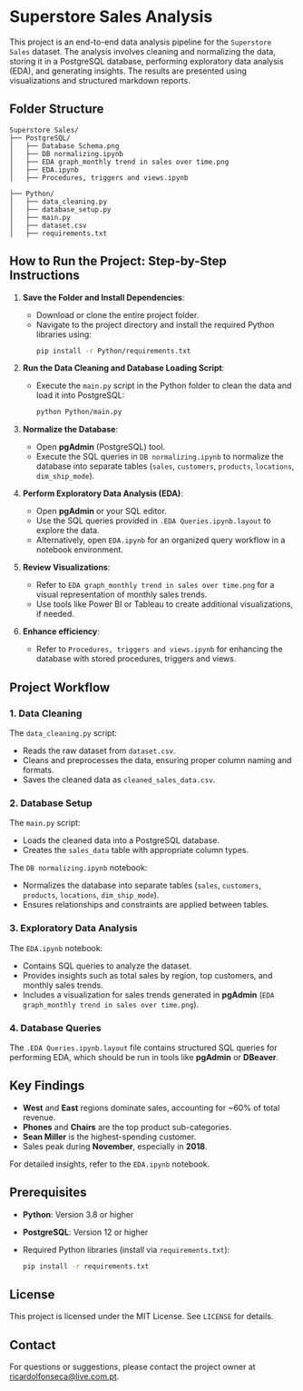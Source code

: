 # Superstore Sales Analysis

This project is an end-to-end data analysis pipeline for the `Superstore Sales` dataset. The analysis involves cleaning and normalizing the data, storing it in a PostgreSQL database, performing exploratory data analysis (EDA), and generating insights. The results are presented using visualizations and structured markdown reports.

## Folder Structure


```
Superstore Sales/
├── PostgreSQL/
│   ├── Database Schema.png
│   ├── DB normalizing.ipynb
│   ├── EDA graph_monthly trend in sales over time.png
│   ├── EDA.ipynb
│   ├── Procedures, triggers and views.ipynb

├── Python/
│   ├── data_cleaning.py
│   ├── database_setup.py
│   ├── main.py
│   ├── dataset.csv
│   ├── requirements.txt
```

## How to Run the Project: Step-by-Step Instructions

1. **Save the Folder and Install Dependencies**:
   - Download or clone the entire project folder.
   - Navigate to the project directory and install the required Python libraries using:
     ```bash
     pip install -r Python/requirements.txt
     ```

2. **Run the Data Cleaning and Database Loading Script**:
   - Execute the `main.py` script in the Python folder to clean the data and load it into PostgreSQL:
     ```bash
     python Python/main.py
     ```

3. **Normalize the Database**:
   - Open **pgAdmin** (PostgreSQL) tool.
   - Execute the SQL queries in `DB normalizing.ipynb` to normalize the database into separate tables (`sales`,  `customers`, `products`, `locations`, `dim_ship_mode`).

4. **Perform Exploratory Data Analysis (EDA)**:
   - Open **pgAdmin** or your SQL editor.
   - Use the SQL queries provided in `.EDA Queries.ipynb.layout` to explore the data.
   - Alternatively, open `EDA.ipynb` for an organized query workflow in a notebook environment.

5. **Review Visualizations**:
   - Refer to `EDA graph_monthly trend in sales over time.png` for a visual representation of monthly sales trends.
   - Use tools like Power BI or Tableau to create additional visualizations, if needed.
  
6. **Enhance efficiency**:
   - Refer to `Procedures, triggers and views.ipynb` for enhancing the database with stored procedures, triggers and views.


## Project Workflow

### 1. **Data Cleaning**
The `data_cleaning.py` script:
- Reads the raw dataset from `dataset.csv`.
- Cleans and preprocesses the data, ensuring proper column naming and formats.
- Saves the cleaned data as `cleaned_sales_data.csv`.

### 2. **Database Setup**
The `main.py` script:
- Loads the cleaned data into a PostgreSQL database.
- Creates the `sales_data` table with appropriate column types.

The `DB normalizing.ipynb` notebook:
- Normalizes the database into separate tables (`sales`, `customers`, `products`, `locations`, `dim_ship_mode`).
- Ensures relationships and constraints are applied between tables.

### 3. **Exploratory Data Analysis**
The `EDA.ipynb` notebook:
- Contains SQL queries to analyze the dataset.
- Provides insights such as total sales by region, top customers, and monthly sales trends.
- Includes a visualization for sales trends generated in **pgAdmin** (`EDA graph_monthly trend in sales over time.png`).

### 4. **Database Queries**
The `.EDA Queries.ipynb.layout` file contains structured SQL queries for performing EDA, which should be run in tools like **pgAdmin** or **DBeaver**.

## Key Findings
- **West** and **East** regions dominate sales, accounting for ~60% of total revenue.
- **Phones** and **Chairs** are the top product sub-categories.
- **Sean Miller** is the highest-spending customer.
- Sales peak during **November**, especially in **2018**.

For detailed insights, refer to the `EDA.ipynb` notebook.

## Prerequisites
- **Python**: Version 3.8 or higher
- **PostgreSQL**: Version 12 or higher
- Required Python libraries (install via `requirements.txt`):
  
    ```bash
    pip install -r requirements.txt
    ```

## License
This project is licensed under the MIT License. See `LICENSE` for details.

## Contact
For questions or suggestions, please contact the project owner at ricardolfonseca@live.com.pt.
